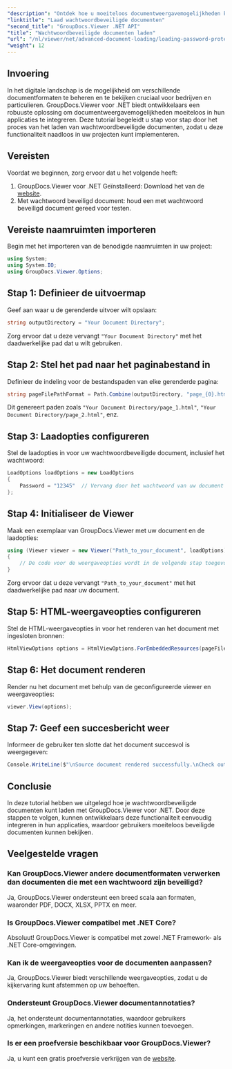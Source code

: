 ```yaml
---
"description": "Ontdek hoe u moeiteloos documentweergavemogelijkheden kunt integreren in uw .NET-applicaties met GroupDocs.Viewer. Deze tutorial biedt een uitgebreide, stapsgewijze handleiding."
"linktitle": "Laad wachtwoordbeveiligde documenten"
"second_title": "GroupDocs.Viewer .NET API"
"title": "Wachtwoordbeveiligde documenten laden"
"url": "/nl/viewer/net/advanced-document-loading/loading-password-protected-document/"
"weight": 12
---
```


## Invoering

In het digitale landschap is de mogelijkheid om verschillende documentformaten te beheren en te bekijken cruciaal voor bedrijven en particulieren. GroupDocs.Viewer voor .NET biedt ontwikkelaars een robuuste oplossing om documentweergavemogelijkheden moeiteloos in hun applicaties te integreren. Deze tutorial begeleidt u stap voor stap door het proces van het laden van wachtwoordbeveiligde documenten, zodat u deze functionaliteit naadloos in uw projecten kunt implementeren.

## Vereisten

Voordat we beginnen, zorg ervoor dat u het volgende heeft:

1. GroupDocs.Viewer voor .NET Geïnstalleerd: Download het van de [website](https://releases.groupdocs.com/viewer/net/).
2. Met wachtwoord beveiligd document: houd een met wachtwoord beveiligd document gereed voor testen.

## Vereiste naamruimten importeren

Begin met het importeren van de benodigde naamruimten in uw project:

```csharp
using System;
using System.IO;
using GroupDocs.Viewer.Options;
```

## Stap 1: Definieer de uitvoermap

Geef aan waar u de gerenderde uitvoer wilt opslaan:

```csharp
string outputDirectory = "Your Document Directory";
```
Zorg ervoor dat u deze vervangt `"Your Document Directory"` met het daadwerkelijke pad dat u wilt gebruiken.

## Stap 2: Stel het pad naar het paginabestand in

Definieer de indeling voor de bestandspaden van elke gerenderde pagina:

```csharp
string pageFilePathFormat = Path.Combine(outputDirectory, "page_{0}.html");
```

Dit genereert paden zoals `"Your Document Directory/page_1.html"`, `"Your Document Directory/page_2.html"`, enz.

## Stap 3: Laadopties configureren

Stel de laadopties in voor uw wachtwoordbeveiligde document, inclusief het wachtwoord:

```csharp
LoadOptions loadOptions = new LoadOptions
{
    Password = "12345"  // Vervang door het wachtwoord van uw document
};
```

## Stap 4: Initialiseer de Viewer

Maak een exemplaar van GroupDocs.Viewer met uw document en de laadopties:

```csharp
using (Viewer viewer = new Viewer("Path_to_your_document", loadOptions))
{
    // De code voor de weergaveopties wordt in de volgende stap toegevoegd.
}
```
Zorg ervoor dat u deze vervangt `"Path_to_your_document"` met het daadwerkelijke pad naar uw document.

## Stap 5: HTML-weergaveopties configureren

Stel de HTML-weergaveopties in voor het renderen van het document met ingesloten bronnen:

```csharp
HtmlViewOptions options = HtmlViewOptions.ForEmbeddedResources(pageFilePathFormat);
```

## Stap 6: Het document renderen

Render nu het document met behulp van de geconfigureerde viewer en weergaveopties:

```csharp
viewer.View(options);
```

## Stap 7: Geef een succesbericht weer

Informeer de gebruiker ten slotte dat het document succesvol is weergegeven:

```csharp
Console.WriteLine($"\nSource document rendered successfully.\nCheck output in {outputDirectory}.");
```

## Conclusie

In deze tutorial hebben we uitgelegd hoe je wachtwoordbeveiligde documenten kunt laden met GroupDocs.Viewer voor .NET. Door deze stappen te volgen, kunnen ontwikkelaars deze functionaliteit eenvoudig integreren in hun applicaties, waardoor gebruikers moeiteloos beveiligde documenten kunnen bekijken.

## Veelgestelde vragen

### Kan GroupDocs.Viewer andere documentformaten verwerken dan documenten die met een wachtwoord zijn beveiligd?

Ja, GroupDocs.Viewer ondersteunt een breed scala aan formaten, waaronder PDF, DOCX, XLSX, PPTX en meer.

### Is GroupDocs.Viewer compatibel met .NET Core?

Absoluut! GroupDocs.Viewer is compatibel met zowel .NET Framework- als .NET Core-omgevingen.

### Kan ik de weergaveopties voor de documenten aanpassen?

Ja, GroupDocs.Viewer biedt verschillende weergaveopties, zodat u de kijkervaring kunt afstemmen op uw behoeften.

### Ondersteunt GroupDocs.Viewer documentannotaties?

Ja, het ondersteunt documentannotaties, waardoor gebruikers opmerkingen, markeringen en andere notities kunnen toevoegen.

### Is er een proefversie beschikbaar voor GroupDocs.Viewer?

Ja, u kunt een gratis proefversie verkrijgen van de [website](https://releases.groupdocs.com/).